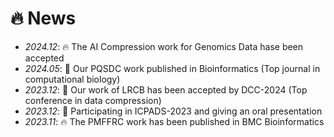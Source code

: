 # 🔥 News
- *2024.12*: 🔥 The AI Compression work for Genomics Data hase been accepted
- *2024.05*: 🎉 Our PQSDC work published in Bioinformatics (Top journal in computational biology)
- *2023.12*: 🎉 Our work of LRCB has been accepted by DCC-2024 (Top conference in data compression)
- *2023.12*: 🎉 Participating in ICPADS-2023 and giving an oral presentation
- *2023.11*: 🔥 The PMFFRC work has been published in BMC Bioinformatics
